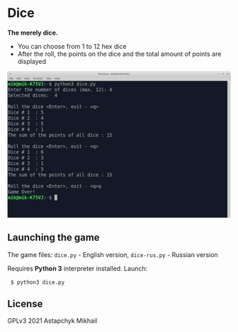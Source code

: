 # Dice

**The merely dice.**

* You can choose from 1 to 12 hex dice 
* After the roll, the points on the dice and the total amount of points are displayed 

![dices](../fig/dice.png)


## Launching the game

The game files: `dice.py` - English version, `dice-rus.py` - Russian version

Requires **Python 3** interpreter installed. Launch:

     $ python3 dice.py
 
 
 ## License

GPLv3 2021 Astapchyk Mikhail


